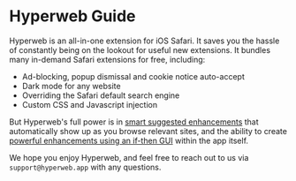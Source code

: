 # Hyperweb Guide

Hyperweb is an all-in-one extension for iOS Safari. It saves you the hassle of constantly being on the lookout for useful new extensions. It bundles many in-demand Safari extensions for free, including:

- Ad-blocking, popup dismissal and cookie notice auto-accept
- Dark mode for any website
- Overriding the Safari default search engine
- Custom CSS and Javascript injection

But Hyperweb's full power is in [smart suggested enhancements](/suggested) that automatically show up as you browse relevant sites, and the ability to create [powerful enhancements using an if-then GUI](/local) within the app itself.

We hope you enjoy Hyperweb, and feel free to reach out to us via `support@hyperweb.app` with any questions.
